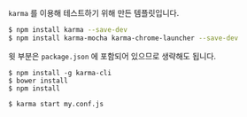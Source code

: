 `karma` 를 이용해 테스트하기 위해 만든 템플릿입니다.

```bash
$ npm install karma --save-dev
$ npm install karma-mocha karma-chrome-launcher --save-dev
```

윗 부분은 `package.json` 에 포함되어 있으므로 생략해도 됩니다.

```
$ npm install -g karma-cli
$ bower install
$ npm install

$ karma start my.conf.js
```